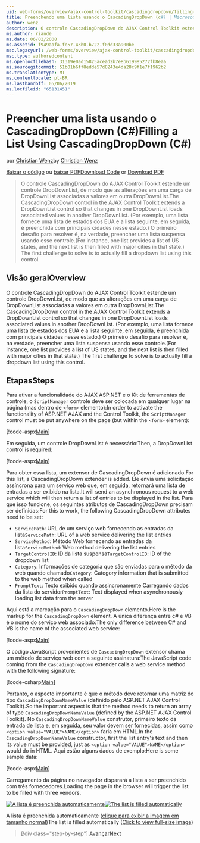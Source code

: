```yaml
---
uid: web-forms/overview/ajax-control-toolkit/cascadingdropdown/filling-a-list-using-cascadingdropdown-cs
title: Preenchendo uma lista usando o CascadingDropDown (c#) | Microsoft Docs
author: wenz
description: O controle CascadingDropDown do AJAX Control Toolkit estende um controle DropDownList, de modo que as alterações em uma carga de DropDownList associado valores em anoth...
ms.author: riande
ms.date: 06/02/2008
ms.assetid: f949aafa-fe57-43b0-b722-f0dd33a900be
msc.legacyurl: /web-forms/overview/ajax-control-toolkit/cascadingdropdown/filling-a-list-using-cascadingdropdown-cs
msc.type: authoredcontent
ms.openlocfilehash: 31319e0ad15825acead2b7e8b619985272fb8eaa
ms.sourcegitcommit: 51b01b6ff8edde57d8243e4da28c9f1e7f1962b2
ms.translationtype: MT
ms.contentlocale: pt-BR
ms.lasthandoff: 05/06/2019
ms.locfileid: "65131451"
---
```

# <a name="filling-a-list-using-cascadingdropdown-c"></a><span data-ttu-id="df6a7-103">Preencher uma lista usando o CascadingDropDown (C#)</span><span class="sxs-lookup"><span data-stu-id="df6a7-103">Filling a List Using CascadingDropDown (C#)</span></span>

<span data-ttu-id="df6a7-104">por [Christian Wenz](https://github.com/wenz)</span><span class="sxs-lookup"><span data-stu-id="df6a7-104">by [Christian Wenz](https://github.com/wenz)</span></span>

<span data-ttu-id="df6a7-105">[Baixar o código](http://download.microsoft.com/download/9/0/7/907760b1-2c60-4f81-aeb6-ca416a573b0d/cascadingdropdown0.cs.zip) ou [baixar PDF](http://download.microsoft.com/download/2/d/c/2dc10e34-6983-41d4-9c08-f78f5387d32b/cascadingdropdown0CS.pdf)</span><span class="sxs-lookup"><span data-stu-id="df6a7-105">[Download Code](http://download.microsoft.com/download/9/0/7/907760b1-2c60-4f81-aeb6-ca416a573b0d/cascadingdropdown0.cs.zip) or [Download PDF](http://download.microsoft.com/download/2/d/c/2dc10e34-6983-41d4-9c08-f78f5387d32b/cascadingdropdown0CS.pdf)</span></span>

> <span data-ttu-id="df6a7-106">O controle CascadingDropDown do AJAX Control Toolkit estende um controle DropDownList, de modo que as alterações em uma carga de DropDownList associadas a valores em outra DropDownList.</span><span class="sxs-lookup"><span data-stu-id="df6a7-106">The CascadingDropDown control in the AJAX Control Toolkit extends a DropDownList control so that changes in one DropDownList loads associated values in another DropDownList.</span></span> <span data-ttu-id="df6a7-107">(Por exemplo, uma lista fornece uma lista de estados dos EUA e a lista seguinte, em seguida, é preenchida com principais cidades nesse estado.) O primeiro desafio para resolver é, na verdade, preencher uma lista suspensa usando esse controle.</span><span class="sxs-lookup"><span data-stu-id="df6a7-107">(For instance, one list provides a list of US states, and the next list is then filled with major cities in that state.) The first challenge to solve is to actually fill a dropdown list using this control.</span></span>

## <a name="overview"></a><span data-ttu-id="df6a7-108">Visão geral</span><span class="sxs-lookup"><span data-stu-id="df6a7-108">Overview</span></span>

<span data-ttu-id="df6a7-109">O controle CascadingDropDown do AJAX Control Toolkit estende um controle DropDownList, de modo que as alterações em uma carga de DropDownList associadas a valores em outra DropDownList.</span><span class="sxs-lookup"><span data-stu-id="df6a7-109">The CascadingDropDown control in the AJAX Control Toolkit extends a DropDownList control so that changes in one DropDownList loads associated values in another DropDownList.</span></span> <span data-ttu-id="df6a7-110">(Por exemplo, uma lista fornece uma lista de estados dos EUA e a lista seguinte, em seguida, é preenchida com principais cidades nesse estado.) O primeiro desafio para resolver é, na verdade, preencher uma lista suspensa usando esse controle.</span><span class="sxs-lookup"><span data-stu-id="df6a7-110">(For instance, one list provides a list of US states, and the next list is then filled with major cities in that state.) The first challenge to solve is to actually fill a dropdown list using this control.</span></span>

## <a name="steps"></a><span data-ttu-id="df6a7-111">Etapas</span><span class="sxs-lookup"><span data-stu-id="df6a7-111">Steps</span></span>

<span data-ttu-id="df6a7-112">Para ativar a funcionalidade do AJAX ASP.NET e o Kit de ferramentas de controle, o `ScriptManager` controle deve ser colocada em qualquer lugar na página (mas dentro de `<form>` elemento):</span><span class="sxs-lookup"><span data-stu-id="df6a7-112">In order to activate the functionality of ASP.NET AJAX and the Control Toolkit, the `ScriptManager` control must be put anywhere on the page (but within the `<form>` element):</span></span>

[!code-aspx[Main](filling-a-list-using-cascadingdropdown-cs/samples/sample1.aspx)]

<span data-ttu-id="df6a7-113">Em seguida, um controle DropDownList é necessário:</span><span class="sxs-lookup"><span data-stu-id="df6a7-113">Then, a DropDownList control is required:</span></span>

[!code-aspx[Main](filling-a-list-using-cascadingdropdown-cs/samples/sample2.aspx)]

<span data-ttu-id="df6a7-114">Para obter essa lista, um extensor de CascadingDropDown é adicionado.</span><span class="sxs-lookup"><span data-stu-id="df6a7-114">For this list, a CascadingDropDown extender is added.</span></span> <span data-ttu-id="df6a7-115">Ele envia uma solicitação assíncrona para um serviço web que, em seguida, retornará uma lista de entradas a ser exibido na lista.</span><span class="sxs-lookup"><span data-stu-id="df6a7-115">It will send an asynchronous request to a web service which will then return a list of entries to be displayed in the list.</span></span> <span data-ttu-id="df6a7-116">Para que isso funcione, os seguintes atributos de CascadingDropDown precisam ser definidas:</span><span class="sxs-lookup"><span data-stu-id="df6a7-116">For this to work, the following CascadingDropDown attributes need to be set:</span></span>

- <span data-ttu-id="df6a7-117">`ServicePath`: URL de um serviço web fornecendo as entradas da lista</span><span class="sxs-lookup"><span data-stu-id="df6a7-117">`ServicePath`: URL of a web service delivering the list entries</span></span>
- <span data-ttu-id="df6a7-118">`ServiceMethod`: Método Web fornecendo as entradas da lista</span><span class="sxs-lookup"><span data-stu-id="df6a7-118">`ServiceMethod`: Web method delivering the list entries</span></span>
- <span data-ttu-id="df6a7-119">`TargetControlID`: ID da lista suspensa</span><span class="sxs-lookup"><span data-stu-id="df6a7-119">`TargetControlID`: ID of the dropdown list</span></span>
- <span data-ttu-id="df6a7-120">`Category`: Informações de categoria que são enviadas para o método da web quando chamado</span><span class="sxs-lookup"><span data-stu-id="df6a7-120">`Category`: Category information that is submitted to the web method when called</span></span>
- <span data-ttu-id="df6a7-121">`PromptText`: Texto exibido quando assincronamente Carregando dados da lista do servidor</span><span class="sxs-lookup"><span data-stu-id="df6a7-121">`PromptText`: Text displayed when asynchronously loading list data from the server</span></span>

<span data-ttu-id="df6a7-122">Aqui está a marcação para o `CascadingDropDown` elemento.</span><span class="sxs-lookup"><span data-stu-id="df6a7-122">Here is the markup for the `CascadingDropDown` element.</span></span> <span data-ttu-id="df6a7-123">A única diferença entre c# e VB é o nome do serviço web associado:</span><span class="sxs-lookup"><span data-stu-id="df6a7-123">The only difference between C# and VB is the name of the associated web service:</span></span>

[!code-aspx[Main](filling-a-list-using-cascadingdropdown-cs/samples/sample3.aspx)]

<span data-ttu-id="df6a7-124">O código JavaScript provenientes de `CascadingDropDown` extensor chama um método de serviço web com a seguinte assinatura:</span><span class="sxs-lookup"><span data-stu-id="df6a7-124">The JavaScript code coming from the `CascadingDropDown` extender calls a web service method with the following signature:</span></span>

[!code-csharp[Main](filling-a-list-using-cascadingdropdown-cs/samples/sample4.cs)]

<span data-ttu-id="df6a7-125">Portanto, o aspecto importante é que o método deve retornar uma matriz do tipo `CascadingDropDownNameValue` (definido pelo ASP.NET AJAX Control Toolkit).</span><span class="sxs-lookup"><span data-stu-id="df6a7-125">So the important aspect is that the method needs to return an array of type `CascadingDropDownNameValue` (defined by the ASP.NET AJAX Control Toolkit).</span></span> <span data-ttu-id="df6a7-126">No `CascadingDropDownNameValue` construtor, primeiro texto da entrada de lista e, em seguida, seu valor devem ser fornecidas, assim como `<option value="VALUE">NAME</option>` faria em HTML.</span><span class="sxs-lookup"><span data-stu-id="df6a7-126">In the `CascadingDropDownNameValue` constructor, first the list entry's text and then its value must be provided, just as `<option value="VALUE">NAME</option>` would do in HTML.</span></span> <span data-ttu-id="df6a7-127">Aqui estão alguns dados de exemplo:</span><span class="sxs-lookup"><span data-stu-id="df6a7-127">Here is some sample data:</span></span>

[!code-aspx[Main](filling-a-list-using-cascadingdropdown-cs/samples/sample5.aspx)]

<span data-ttu-id="df6a7-128">Carregamento da página no navegador disparará a lista a ser preenchido com três fornecedores.</span><span class="sxs-lookup"><span data-stu-id="df6a7-128">Loading the page in the browser will trigger the list to be filled with three vendors.</span></span>

<span data-ttu-id="df6a7-129">[![A lista é preenchida automaticamente](filling-a-list-using-cascadingdropdown-cs/_static/image2.png)](filling-a-list-using-cascadingdropdown-cs/_static/image1.png)</span><span class="sxs-lookup"><span data-stu-id="df6a7-129">[![The list is filled automatically](filling-a-list-using-cascadingdropdown-cs/_static/image2.png)](filling-a-list-using-cascadingdropdown-cs/_static/image1.png)</span></span>

<span data-ttu-id="df6a7-130">A lista é preenchida automaticamente ([clique para exibir a imagem em tamanho normal](filling-a-list-using-cascadingdropdown-cs/_static/image3.png))</span><span class="sxs-lookup"><span data-stu-id="df6a7-130">The list is filled automatically ([Click to view full-size image](filling-a-list-using-cascadingdropdown-cs/_static/image3.png))</span></span>

> [!div class="step-by-step"]
> [<span data-ttu-id="df6a7-131">Avançar</span><span class="sxs-lookup"><span data-stu-id="df6a7-131">Next</span></span>](using-cascadingdropdown-with-a-database-cs.md)
